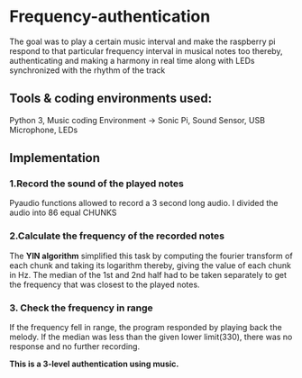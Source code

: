 # Frequency-authentication

The goal was to play a certain music interval and make the raspberry pi respond to that particular
frequency interval in musical notes too thereby, authenticating and making a harmony in real time along with LEDs 
synchronized with the rhythm of the track

Tools & coding environments used:
--------------

Python 3,
Music coding Environment → Sonic Pi,
Sound Sensor,
USB Microphone,
LEDs 

Implementation
------------------
### 1.Record the sound of the played notes
Pyaudio functions allowed to record a 3 second long audio. I divided the audio into 86 equal CHUNKS

### 2.Calculate the frequency of the recorded notes
The **YIN algorithm** simplified this task by computing the fourier transform of each chunk and taking its logarithm thereby,
giving the value of each chunk in Hz. The median of the 1st and 2nd half had to be taken separately to get the frequency
that was closest to the played notes.

### 3. Check the frequency in range

If the frequency fell in range, the program responded by playing back the melody. If the median was less than the given 
lower limit(330), there was no response and no further recording.

**This is a 3-level authentication using music.**
